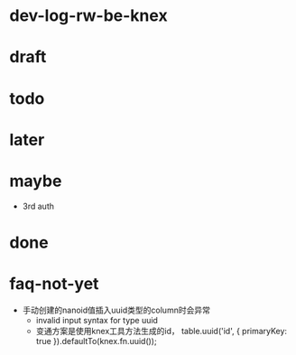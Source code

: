 # dev-log-rw-be-knex

# draft

# todo

# later

# maybe
- 3rd auth
# done

# faq-not-yet

- 手动创建的nanoid值插入uuid类型的column时会异常
  - invalid input syntax for type uuid
  - 变通方案是使用knex工具方法生成的id， table.uuid('id', { primaryKey: true }).defaultTo(knex.fn.uuid()); 
